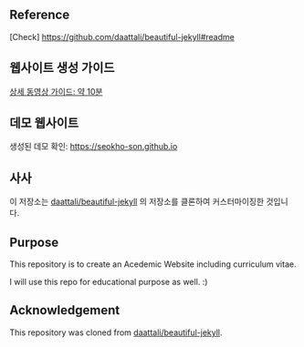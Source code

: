 ## Reference

[Check] https://github.com/daattali/beautiful-jekyll#readme

## 웹사이트 생성 가이드

[상세 동영상 가이드: 약 10분](https://www.youtube.com/watch?v=UgPZXxL2jSw)

## 데모 웹사이트

생성된 데모 확인: https://seokho-son.github.io

## 사사

이 저장소는 [daattali/beautiful-jekyll](https://github.com/daattali/beautiful-jekyll) 의 저장소를 클론하여 커스터마이징한 것입니다.


## Purpose

This repository is to create an Acedemic Website including curriculum vitae.

I will use this repo for educational purpose as well. :)

## Acknowledgement

This repository was cloned from [daattali/beautiful-jekyll](https://github.com/daattali/beautiful-jekyll).
